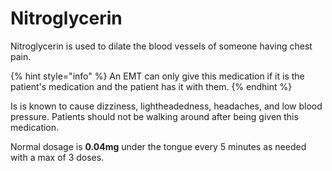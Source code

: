 # Nitroglycerin

Nitroglycerin is used to dilate the blood vessels of someone having chest pain.&#x20;

{% hint style="info" %}
An EMT can only give this medication if it is the patient's medication and the patient has it with them.&#x20;
{% endhint %}

Is is known to cause dizziness, lightheadedness, headaches, and low blood pressure. Patients should not be walking around after being given this medication.

Normal dosage is **0.04mg** under the tongue every 5 minutes as needed with a max of 3 doses.
